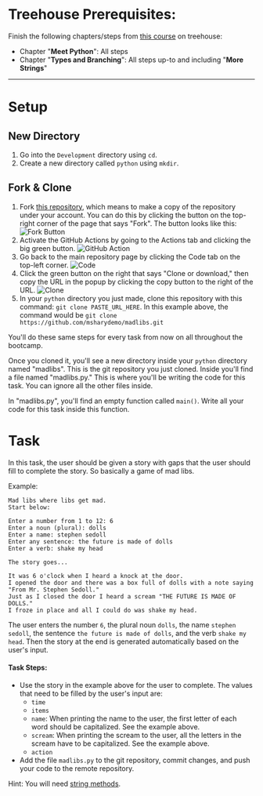 # Treehouse Prerequisites:

Finish the following chapters/steps from [this course](https://teamtreehouse.com/library/python-basics-3) on treehouse:

- Chapter "**Meet Python**": All steps
- Chapter "**Types and Branching**": All steps up-to and including "**More Strings**"

---

# Setup

## New Directory

1. Go into the `Development` directory using `cd`.
2. Create a new directory called `python` using `mkdir`.

## Fork & Clone

1. Fork [this repository](https://github.com/JoinCODED/madlibs), which means to make a copy of the repository under your account. You can do this by clicking the button on the top-right corner of the page that says "Fork". The button looks like this:
    ![Fork Button](https://imgur.com/KmH4Fp4.jpg)
2. Activate the GitHub Actions by going to the Actions tab and clicking the big green button.
    ![GitHub Action](https://i.gyazo.com/4ad622c46ce2fdb8ffe4dad63e206d47.gif)
4. Go back to the main repository page by clicking the Code tab on the top-left corner.
    ![Code](https://i.gyazo.com/e666afa70fd87e36cf8a82c24011811f.gif)
5. Click the green button on the right that says "Clone or download," then copy the URL in the popup by clicking the copy button to the right of the URL.
    ![Clone](https://i.gyazo.com/5129e26ff760d6a027a6df253e5f0584.gif)
6. In your `python` directory you just made, clone this repository with this command: `git clone PASTE_URL_HERE`. In this example above, the command would be `git clone https://github.com/msharydemo/madlibs.git`

You'll do these same steps for every task from now on all throughout the bootcamp.

Once you cloned it, you'll see a new directory inside your `python` directory named "madlibs". This is the git repository you just cloned. Inside you'll find a file named "madlibs.py." This is where you'll be writing the code for this task. You can ignore all the other files inside.

In "madlibs.py", you'll find an empty function called `main()`. Write all your code for this task inside this function.

# Task 

In this task, the user should be given a story with gaps that the user should fill to complete the story. So basically a game of mad libs.

Example:
```
Mad libs where libs get mad.
Start below:

Enter a number from 1 to 12: 6
Enter a noun (plural): dolls
Enter a name: stephen sedoll
Enter any sentence: the future is made of dolls
Enter a verb: shake my head

The story goes...

It was 6 o'clock when I heard a knock at the door.
I opened the door and there was a box full of dolls with a note saying "From Mr. Stephen Sedoll."
Just as I closed the door I heard a scream "THE FUTURE IS MADE OF DOLLS."
I froze in place and all I could do was shake my head.
```

The user enters the number `6`, the plural noun `dolls`, the name `stephen sedoll`, the sentence `the future is made of dolls`, and the verb `shake my head`. Then the story at the end is generated automatically based on the user's input.

#### Task Steps:

* Use the story in the example above for the user to complete. The values that need to be filled by the user's input are:
    * `time`
    * `items`
    * `name`: When printing the name to the user, the first letter of each word should be capitalized. See the example above.
    * `scream`: When printing the scream to the user, all the letters in the scream have to be capitalized. See the example above.
    * `action`
* Add the file `madlibs.py` to the git repository, commit changes, and push your code to the remote repository.

Hint: You will need [string methods](https://www.w3schools.com/python/python_ref_string.asp).
